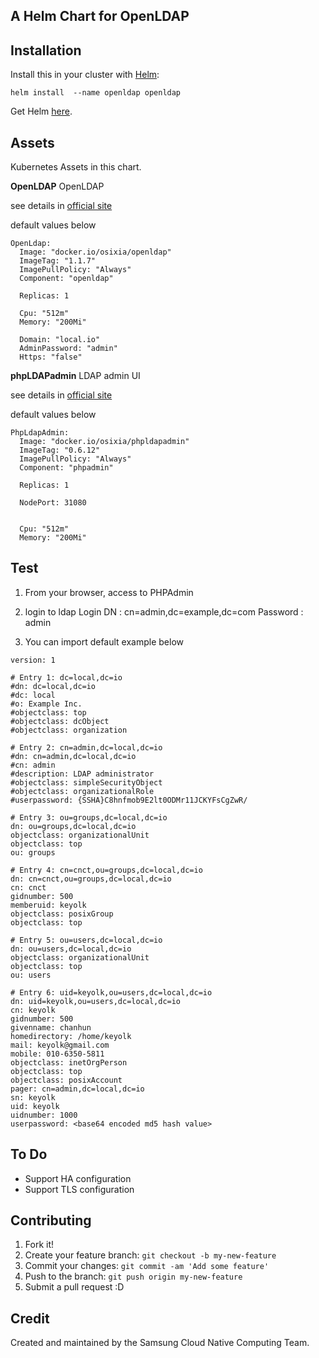 ## A Helm Chart for OpenLDAP

## Installation
Install this in your cluster with [Helm](https://github.com/kubernetes/helm):


```
helm install  --name openldap openldap
```

Get Helm [here](https://github.com/kubernetes/helm/blob/master/docs/install.md).


## Assets

Kubernetes Assets in this chart.

**OpenLDAP**
OpenLDAP

see details in [official site](http://www.openldap.org/)

default values below

```
OpenLdap:
  Image: "docker.io/osixia/openldap"
  ImageTag: "1.1.7"
  ImagePullPolicy: "Always"
  Component: "openldap"

  Replicas: 1

  Cpu: "512m"
  Memory: "200Mi"

  Domain: "local.io"
  AdminPassword: "admin"
  Https: "false"
```

**phpLDAPadmin**
LDAP admin UI

see details in [official site](http://phpldapadmin.sourceforge.net/)

default values below

```
PhpLdapAdmin:
  Image: "docker.io/osixia/phpldapadmin"
  ImageTag: "0.6.12"
  ImagePullPolicy: "Always"
  Component: "phpadmin"

  Replicas: 1

  NodePort: 31080
  

  Cpu: "512m"
  Memory: "200Mi"
```

## Test
1. From your browser, access to PHPAdmin
2. login to ldap
  Login DN :
    cn=admin,dc=example,dc=com
  Password :
    admin

3. You can import default example below

```
version: 1

# Entry 1: dc=local,dc=io
#dn: dc=local,dc=io
#dc: local
#o: Example Inc.
#objectclass: top
#objectclass: dcObject
#objectclass: organization

# Entry 2: cn=admin,dc=local,dc=io
#dn: cn=admin,dc=local,dc=io
#cn: admin
#description: LDAP administrator
#objectclass: simpleSecurityObject
#objectclass: organizationalRole
#userpassword: {SSHA}C8hnfmob9E2lt0ODMr11JCKYFsCgZwR/

# Entry 3: ou=groups,dc=local,dc=io
dn: ou=groups,dc=local,dc=io
objectclass: organizationalUnit
objectclass: top
ou: groups

# Entry 4: cn=cnct,ou=groups,dc=local,dc=io
dn: cn=cnct,ou=groups,dc=local,dc=io
cn: cnct
gidnumber: 500
memberuid: keyolk
objectclass: posixGroup
objectclass: top

# Entry 5: ou=users,dc=local,dc=io
dn: ou=users,dc=local,dc=io
objectclass: organizationalUnit
objectclass: top
ou: users

# Entry 6: uid=keyolk,ou=users,dc=local,dc=io
dn: uid=keyolk,ou=users,dc=local,dc=io
cn: keyolk
gidnumber: 500
givenname: chanhun
homedirectory: /home/keyolk
mail: keyolk@gmail.com
mobile: 010-6350-5811
objectclass: inetOrgPerson
objectclass: top
objectclass: posixAccount
pager: cn=admin,dc=local,dc=io
sn: keyolk
uid: keyolk
uidnumber: 1000
userpassword: <base64 encoded md5 hash value>
```

## To Do
- Support HA configuration
- Support TLS configuration

## Contributing

1. Fork it!
2. Create your feature branch: `git checkout -b my-new-feature`
3. Commit your changes: `git commit -am 'Add some feature'`
4. Push to the branch: `git push origin my-new-feature`
5. Submit a pull request :D

## Credit

Created and maintained by the Samsung Cloud Native Computing Team.
